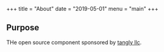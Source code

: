 +++
title = "About"
date = "2019-05-01"
menu = "main"
+++

## Purpose

THe open source component sponsored by [tangly llc](https://www.tangly.net).
